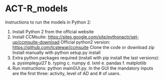 # ACT-R_models

Instructions to run the models in Python 2:

1.	Install Python 2 from the official website
2.	Install CCMsuite: https://sites.google.com/site/pythonactr/set-up/ccmsuite-download
			Official python2 version: https://github.com/tcstewar/ccmsuite
 			Clone the code or download zip
 			Install manually with python setup.py install
3.	Extra python packages required (install with pip install the last versions):
  a.	pysimplegui27
  b.	typing
  c.	numpy
  d.	lxml
  e.	pandas
  f.	matplotlib
4.	Run instructions: python mainGUI.py. In the GUI the mandatory inputs are the first three: activity, level of AD and # of users. 
